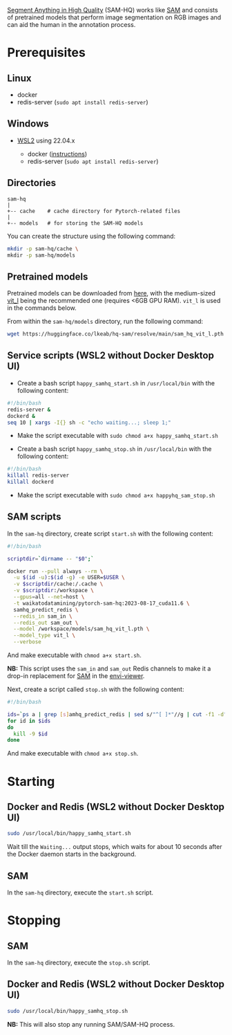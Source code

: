 [Segment Anything in High Quality](https://github.com/SysCV/sam-hq) (SAM-HQ) works
like [SAM](sam.md) and consists of pretrained models that perform image 
segmentation on RGB images and can aid the human in the annotation process.

# Prerequisites

## Linux

* docker
* redis-server (`sudo apt install redis-server`)
  
## Windows

* [WSL2](wsl2.md) using 22.04.x

    * docker ([instructions](https://www.data-mining.co.nz/applied-deep-learning/windows/))
    * redis-server (`sudo apt install redis-server`)

## Directories
  
```
sam-hq
|
+-- cache    # cache directory for Pytorch-related files 
|
+-- models   # for storing the SAM-HQ models
```

You can create the structure using the following command:
  
```bash
mkdir -p sam-hq/cache \
mkdir -p sam-hq/models 
```

## Pretrained models

Pretrained models can be downloaded from [here](https://huggingface.co/lkeab/hq-sam/tree/main),
with the medium-sized [vit_l](https://huggingface.co/lkeab/hq-sam/resolve/main/sam_hq_vit_l.pth) 
being the recommended one (requires <6GB GPU RAM). `vit_l` is used in the commands below.

From within the `sam-hq/models` directory, run the following command:

```bash
wget https://huggingface.co/lkeab/hq-sam/resolve/main/sam_hq_vit_l.pth
```

## Service scripts (WSL2 without Docker Desktop UI)
  
* Create a bash script `happy_samhq_start.sh` in `/usr/local/bin` with the following content:
    
```bash
#!/bin/bash
redis-server &
dockerd &
seq 10 | xargs -I{} sh -c "echo waiting...; sleep 1;"
```
    
* Make the script executable with `sudo chmod a+x happy_samhq_start.sh`

* Create a bash script `happy_samhq_stop.sh` in `/usr/local/bin` with the following content:

```bash
#!/bin/bash
killall redis-server
killall dockerd
```
    
* Make the script executable with `sudo chmod a+x happyhq_sam_stop.sh`

## SAM scripts

In the `sam-hq` directory, create script `start.sh` with the following content:

```bash
#!/bin/bash

scriptdir=`dirname -- "$0";`

docker run --pull always --rm \
  -u $(id -u):$(id -g) -e USER=$USER \
  -v $scriptdir/cache:/.cache \
  -v $scriptdir:/workspace \
  --gpus=all --net=host \
  -t waikatodatamining/pytorch-sam-hq:2023-08-17_cuda11.6 \
  samhq_predict_redis \
  --redis_in sam_in \
  --redis_out sam_out \
  --model /workspace/models/sam_hq_vit_l.pth \
  --model_type vit_l \
  --verbose
```

And make executable with `chmod a+x start.sh`.

**NB:** This script uses the `sam_in` and `sam_out` Redis channels to make
it a drop-in replacement for [SAM](sam.md) in the [envi-viewer](./happy_tools/envi-viewer.md).

Next, create a script called `stop.sh` with the following content:

```bash
#!/bin/bash

ids=`ps a | grep [s]amhq_predict_redis | sed s/"^[ ]*"//g | cut -f1 -d" "`
for id in $ids
do
  kill -9 $id
done
```

And make executable with `chmod a+x stop.sh`.


# Starting

## Docker and Redis (WSL2 without Docker Desktop UI)

```bash
sudo /usr/local/bin/happy_samhq_start.sh
```

Wait till the `Waiting...` output stops, which waits for about 10 seconds
after the Docker daemon starts in the background.

## SAM

In the `sam-hq` directory, execute the `start.sh` script.

# Stopping

## SAM

In the `sam-hq` directory, execute the `stop.sh` script.

## Docker and Redis (WSL2 without Docker Desktop UI)

```bash
sudo /usr/local/bin/happy_samhq_stop.sh
```

**NB:** This will also stop any running SAM/SAM-HQ process. 
